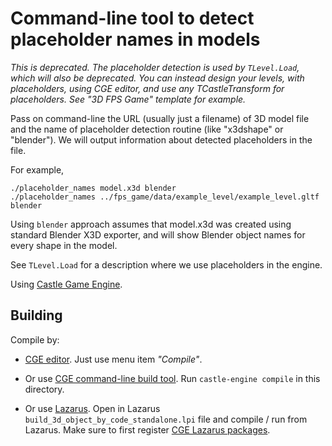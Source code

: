# Command-line tool to detect placeholder names in models

_This is deprecated. The placeholder detection is used by `TLevel.Load`, which will also be deprecated. You can instead design your levels, with placeholders, using CGE editor, and use any TCastleTransform for placeholders. See "3D FPS Game" template for example._

Pass on command-line the URL (usually just a filename) of 3D model file and the name of placeholder detection routine (like "x3dshape" or "blender"). We will output information about detected placeholders in the file.

For example,

```
./placeholder_names model.x3d blender
./placeholder_names ../fps_game/data/example_level/example_level.gltf blender
```

Using `blender` approach assumes that model.x3d was created using standard Blender X3D exporter, and will show Blender object names for every shape in the model.

See `TLevel.Load` for a description where we use placeholders in the engine.

Using [Castle Game Engine](https://castle-engine.io/).

## Building

Compile by:

- [CGE editor](https://castle-engine.io/manual_editor.php). Just use menu item _"Compile"_.

- Or use [CGE command-line build tool](https://github.com/castle-engine/castle-engine/wiki/Build-Tool). Run `castle-engine compile` in this directory.

- Or use [Lazarus](https://www.lazarus-ide.org/). Open in Lazarus `build_3d_object_by_code_standalone.lpi` file and compile / run from Lazarus. Make sure to first register [CGE Lazarus packages](https://castle-engine.io/documentation.php).
